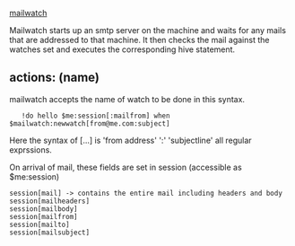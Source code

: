 [mailwatch](mailwatch.md)

Mailwatch starts up an smtp server on the machine and waits for any mails that are addressed to that machine.
It then checks the mail against the watches set and executes the corresponding hive statement.

## actions: (name) ##
mailwatch accepts the name of watch to be done in this syntax.
```
   !do hello $me:session[:mailfrom] when $mailwatch:newwatch[from@me.com:subject]
```

Here the syntax of [...] is 'from address' ':' 'subjectline' all regular exprssions.

On arrival of mail, these fields are set in session (accessible as $me:session)
```
session[mail] -> contains the entire mail including headers and body
session[mailheaders]
session[mailbody]
session[mailfrom]
session[mailto]
session[mailsubject]
```